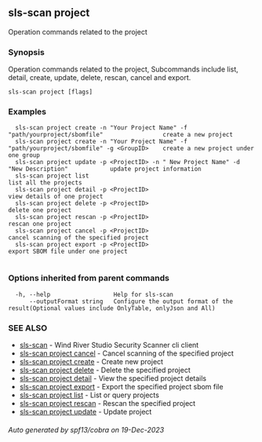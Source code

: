 ## sls-scan project

Operation commands related to the project

### Synopsis

Operation commands related to the project, Subcommands include list, detail, create, update, delete, rescan, cancel and export.

```
sls-scan project [flags]
```

### Examples

```
  sls-scan project create -n "Your Project Name" -f "path/yourproject/sbomfile"                 create a new project
  sls-scan project create -n "Your Project Name" -f "path/yourproject/sbomfile" -g <GroupID>    create a new project under one group
  sls-scan project update -p <ProjectID> -n " New Project Name" -d "New Description"            update project information
  sls-scan project list                                                                         list all the projects
  sls-scan project detail -p <ProjectID>                                                        view details of one project
  sls-scan project delete -p <ProjectID>                                                        delete one project 
  sls-scan project rescan -p <ProjectID>                                                        rescan one project 
  sls-scan project cancel -p <ProjectID>                                                        cancel scanning of the specified project
  sls-scan project export -p <ProjectID>                                                        export SBOM file under one project
	
```

### Options inherited from parent commands

```
  -h, --help                  Help for sls-scan
      --outputFormat string   Configure the output format of the result(Optional values include OnlyTable, onlyJson and All)
```

### SEE ALSO

* [sls-scan](sls-scan.md)	 - Wind River Studio Security Scanner cli client
* [sls-scan project cancel](sls-scan_project_cancel.md)	 - Cancel scanning of the specified project
* [sls-scan project create](sls-scan_project_create.md)	 - Create new project
* [sls-scan project delete](sls-scan_project_delete.md)	 - Delete the specified project
* [sls-scan project detail](sls-scan_project_detail.md)	 - View the specified project details
* [sls-scan project export](sls-scan_project_export.md)	 - Export the specified project sbom file
* [sls-scan project list](sls-scan_project_list.md)	 - List or query projects
* [sls-scan project rescan](sls-scan_project_rescan.md)	 - Rescan the specified project
* [sls-scan project update](sls-scan_project_update.md)	 - Update project

###### Auto generated by spf13/cobra on 19-Dec-2023
